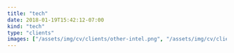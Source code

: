 ```yaml
---
title: "tech"
date: 2018-01-19T15:42:12-07:00
kind: "tech"
type: "clients"
images: ["/assets/img/cv/clients/other-intel.png", "/assets/img/cv/clients/other-cloudera.png"]
---
```


